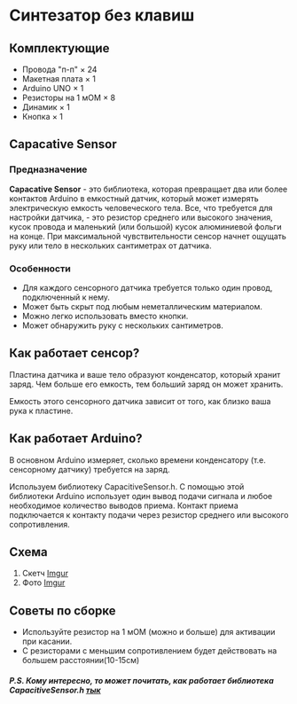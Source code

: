 # Синтезатор без клавиш
## Комплектующие 
+ Провода "п-п" × 24
+ Макетная плата × 1
+ Arduino UNO × 1
+ Резисторы на 1 мОМ × 8
+ Динамик × 1
+ Кнопка × 1

## Capacative Sensor
### Предназначение

**Capacative Sensor** - это библиотека, которая превращает два или более контактов Arduino в емкостный датчик, который может измерять электрическую емкость человеческого тела. Все, что требуется для настройки датчика, - это резистор среднего или высокого значения, кусок провода и маленький (или большой) кусок алюминиевой фольги на конце. При максимальной чувствительности сенсор начнет ощущать руку или тело в нескольких сантиметрах от датчика.

### Особенности ###

+ Для каждого сенсорного датчика требуется только один провод, подключенный к нему.
+ Может быть скрыт под любым неметаллическим материалом.
+ Можно легко использовать вместо кнопки.
+ Может обнаружить руку с нескольких сантиметров.
## Как работает сенсор?
Пластина датчика и ваше тело образуют конденсатор, который хранит заряд. Чем больше его емкость, тем больший заряд он может хранить.

Емкость этого сенсорного датчика зависит от того, как близко ваша рука к пластине.

## Как работает Arduino?

В основном Arduino измеряет, сколько времени конденсатору (т.е. сенсорному датчику) требуется на заряд.

Используем библиотеку CapacitiveSensor.h. С помощью этой библиотеки Arduino использует один вывод подачи сигнала и любое необходимое количество выводов приема. Контакт приема подключается к контакту подачи через резистор среднего или высокого сопротивления.

## Схема
1. Скетч
[Imgur](https://imgur.com/WS8Hbii)
2. Фото
[Imgur](https://imgur.com/ZghuIEF)

## Советы по сборке
+ Используйте резистор на 1 мОМ (можно и больше) для активации при касании.
+ С резисторами с меньшим сопротивлением будет действовать на большем расстоянии(10-15см)

##### P.S. Кому интересно, то может почитать, как работает библиотека CapacitiveSensor.h [*тык*](https://playground.arduino.cc/Main/CapacitiveSensor/)


